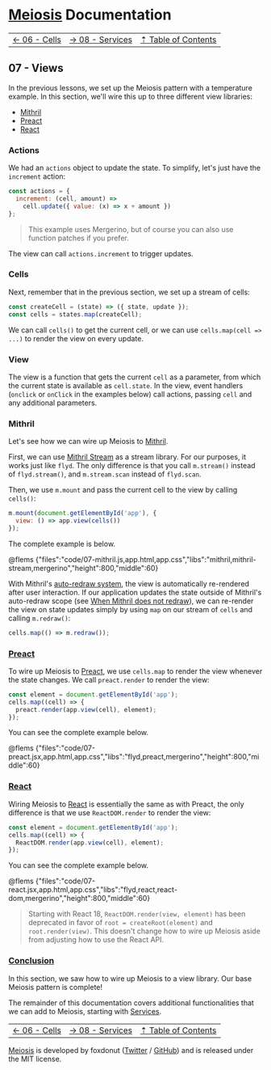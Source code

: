 # [Meiosis](https://meiosis.js.org) Documentation

| | | |
| ---- | ---- | ---- |
| [&larr; 06 - Cells](06-cells.html) | [&rarr; 08 - Services](08-services.html) | [&#8673; Table of Contents](toc.html) |

## 07 - Views

In the previous lessons, we set up the Meiosis pattern with a temperature example. In this section,
we'll wire this up to three different view libraries:

- [Mithril](https://mithril.js.org/)
- [Preact](https://preactjs.com)
- [React](https://reactjs.org)

### Actions

We had an `actions` object to update the state. To simplify, let's just have the `increment` action:

```js
const actions = {
  increment: (cell, amount) =>
    cell.update({ value: (x) => x + amount })
};
```

> This example uses Mergerino, but of course you can also use function patches if you prefer.

The view can call `actions.increment` to trigger updates.

### Cells

Next, remember that in the previous section, we set up a stream of cells:

```js
const createCell = (state) => ({ state, update });
const cells = states.map(createCell);
```

We can call `cells()` to get the current cell, or we can use `cells.map(cell => ...)` to render the
view on every update.

### View

The view is a function that gets the current `cell` as a parameter, from which the current state is
available as `cell.state`. In the view, event handlers (`onclick` or `onClick` in the examples
below) call actions, passing `cell` and any additional parameters.

### Mithril

Let's see how we can wire up Meiosis to [Mithril](https://mithril.js.org/).

First, we can use [Mithril Stream](https://mithril.js.org/stream.html) as a stream library. For our
purposes, it works just like `flyd`. The only difference is that you call `m.stream()` instead of
`flyd.stream()`, and `m.stream.scan` instead of `flyd.scan`.

Then, we use `m.mount` and pass the current cell to the view by calling `cells()`:

```js
m.mount(document.getElementById('app'), {
  view: () => app.view(cells())
});
```

The complete example is below.

@flems {"files":"code/07-mithril.js,app.html,app.css","libs":"mithril,mithril-stream,mergerino","height":800,"middle":60}

With Mithril's [auto-redraw system](https://mithril.js.org/autoredraw.html), the view is
automatically re-rendered after user interaction. If our application updates the state outside of
Mithril's auto-redraw scope (see
[When Mithril does not redraw](https://mithril.js.org/autoredraw.html#when-mithril-does-not-redraw)),
we can re-render the view on state updates simply by using `map` on our stream of `cells` and
calling `m.redraw()`:

```js
cells.map(() => m.redraw());
```

<a name="preact"></a>
### [Preact](#preact)

To wire up Meiosis to [Preact](https://preactjs.com), we use `cells.map` to render the view whenever
the state changes. We call `preact.render` to render the view:

```js
const element = document.getElementById('app');
cells.map((cell) => {
  preact.render(app.view(cell), element);
});
```

You can see the complete example below.

@flems {"files":"code/07-preact.jsx,app.html,app.css","libs":"flyd,preact,mergerino","height":800,"middle":60}

<a name="react"></a>
### [React](#react)

Wiring Meiosis to [React](https://reactjs.org) is essentially the same as with Preact, the only
difference is that we use `ReactDOM.render` to render the view:

```js
const element = document.getElementById('app');
cells.map((cell) => {
  ReactDOM.render(app.view(cell), element);
});
```

You can see the complete example below.

@flems {"files":"code/07-react.jsx,app.html,app.css","libs":"flyd,react,react-dom,mergerino","height":800,"middle":60}

> Starting with React 18, `ReactDOM.render(view, element)` has been deprecated in favor of `root =
createRoot(element)` and `root.render(view)`. This doesn't change how to wire up Meiosis aside from
adjusting how to use the React API.

<a name="conclusion"></a>
### [Conclusion](#conclusion)

In this section, we saw how to wire up Meiosis to a view library. Our base Meiosis pattern is
complete!

The remainder of this documentation covers additional functionalities that we can add to Meiosis,
starting with [Services](08-services.html).

| | | |
| ---- | ---- | ---- |
| [&larr; 06 - Cells](06-cells.html) | [&rarr; 08 - Services](08-services.html) | [&#8673; Table of Contents](toc.html) |

[Meiosis](https://meiosis.js.org) is developed by foxdonut ([Twitter](http://twitter.com/foxdonut00) /
[GitHub](https://github.com/foxdonut)) and is released under the MIT license.
